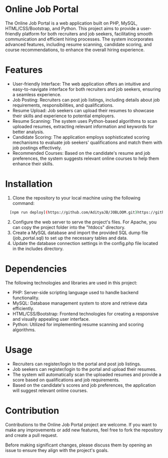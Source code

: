 # Online Job Portal
The Online Job Portal is a web application built on PHP, MySQL, HTML/CSS/Bootstrap, and Python. This project aims to provide a user-friendly platform for both recruiters and job seekers, facilitating smooth communication and efficient hiring processes. The system incorporates advanced features, including resume scanning, candidate scoring, and course recommendations, to enhance the overall hiring experience.
# Features
* User-friendly Interface: The web application offers an intuitive and easy-to-navigate interface for both recruiters and job seekers, ensuring a seamless experience.
* Job Posting: Recruiters can post job listings, including details about job requirements, responsibilities, and qualifications.
* Resume Upload: Job seekers can upload their resumes to showcase their skills and experience to potential employers.
* Resume Scanning: The system uses Python-based algorithms to scan uploaded resumes, extracting relevant information and keywords for better analysis.
* Candidate Scoring: The application employs sophisticated scoring mechanisms to evaluate job seekers' qualifications and match them with job postings effectively.
* Recommended Courses: Based on the candidate's resume and job preferences, the system suggests relevant online courses to help them enhance their skills.
# Installation
1. Clone the repository to your local machine using the following command:
```bash
  [npm run deploy](https://github.com/AdityaJB/JOBLOOM.git)https://github.com/AdityaJB/JOBLOOM.git
```
2. Configure the web server to serve the project's files. For Apache, you can copy the project folder into the "htdocs" directory.
3. Create a MySQL database and import the provided SQL dump file (job_portal.sql) to set up the necessary tables and data.
4. Update the database connection settings in the config.php file located in the includes directory.
# Dependencies
The following technologies and libraries are used in this project:
* PHP: Server-side scripting language used to handle backend functionality.
* MySQL: Database management system to store and retrieve data efficiently.
* HTML/CSS/Bootstrap: Frontend technologies for creating a responsive and visually appealing user interface.
* Python: Utilized for implementing resume scanning and scoring algorithms.
# Usage
* Recruiters can register/login to the portal and post job listings.
* Job seekers can register/login to the portal and upload their resumes.
* The system will automatically scan the uploaded resumes and provide a score based on qualifications and job requirements.
* Based on the candidate's scores and job preferences, the application will suggest relevant online courses.

# Contribution
Contributions to the Online Job Portal project are welcome. If you want to make any improvements or add new features, feel free to fork the repository and create a pull request.

Before making significant changes, please discuss them by opening an issue to ensure they align with the project's goals.
